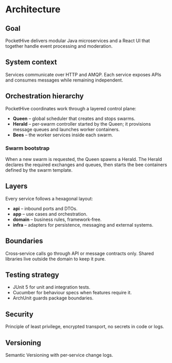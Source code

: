# Architecture

## Goal
PocketHive delivers modular Java microservices and a React UI that together handle event processing and moderation.

## System context
Services communicate over HTTP and AMQP. Each service exposes APIs and consumes messages while remaining independent.

## Orchestration hierarchy
PocketHive coordinates work through a layered control plane:

- **Queen** – global scheduler that creates and stops swarms.
- **Herald** – per‑swarm controller started by the Queen; it provisions message queues and launches worker containers.
- **Bees** – the worker services inside each swarm.

### Swarm bootstrap
When a new swarm is requested, the Queen spawns a Herald. The Herald declares the required exchanges and queues, then starts the bee containers defined by the swarm template.

## Layers
Every service follows a hexagonal layout:
- **api** – inbound ports and DTOs.
- **app** – use cases and orchestration.
- **domain** – business rules, framework‑free.
- **infra** – adapters for persistence, messaging and external systems.

## Boundaries
Cross‑service calls go through API or message contracts only. Shared libraries live outside the domain to keep it pure.

## Testing strategy
- JUnit 5 for unit and integration tests.
- Cucumber for behaviour specs when features require it.
- ArchUnit guards package boundaries.

## Security
Principle of least privilege, encrypted transport, no secrets in code or logs.

## Versioning
Semantic Versioning with per‑service change logs.

